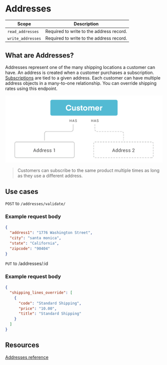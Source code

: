 # Addresses 

|Scope|Description|
|-|-|
|`read_addresses`| Required to write to the address record.|
|`write_addresses`| Required to write to the address record.|

## What are Addresses?
Addresses represent one of the many shipping locations a customer can have. An address is created when a customer purchases a subscription. [Subscriptions](https://developer.rechargepayments.com/#subscriptions) are tied to a given address. Each customer can have multiple address objects in a many-to-one relationship. You can override shipping rates using this endpoint.

![addresses](assets/images/addresses.png "addresses")

<!-- theme: info -->
> Customers can subscribe to the same product multiple times as long as they use a different address.

## Use cases

<!-- 
type: tab
title: Validate an Address
-->

`POST` to `/addresses/validate/`

### Example request body

```json
{
  "address1": "1776 Washington Street",
  "city": "santa monica",
  "state": "California",
  "zipcode": "90404"
}
```

<!-- 
type: tab
title: Override Shopify shipping lines
-->

`PUT` to /addresses/:id

### Example request body

```json
{
  "shipping_lines_override": [
    {
      "code": "Standard Shipping",
      "price": "10.00",
      "title": "Standard Shipping"
    }
  ]
}
```

<!-- type: tab-end -->

## Resources
[Addresses reference](https://developer.rechargepayments.com/#addresses)